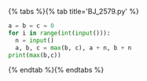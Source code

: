 {% tabs %}{% tab title='BJ_2579.py' %}

```py
a = b = c = 0
for i in range(int(input())):
  n = input()
  a, b, c = max(b, c), a + n, b + n
print(max(b,c))
```

{% endtab %}{% endtabs %}
